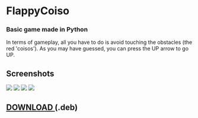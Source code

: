 # FlappyCoiso

### Basic game made in Python

In terms of gameplay, all you have to do is avoid touching the obstacles (the red 'coisos'). As you may have guessed, you can press the UP arrow to go UP.


## Screenshots
<img src="http://imgur.com/GEx2GYul.png">

<img src="http://imgur.com/3O11RW5l.png">

<img src="http://imgur.com/RFXDkacl.png">

<img src="http://imgur.com/ZUc9bxal.png">

## <a href="https://github.com/perezjquim/flappycoiso/raw/master/flappycoiso.deb"> DOWNLOAD </a> (.deb)
